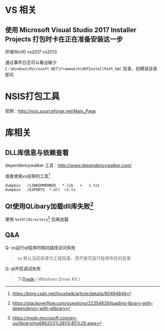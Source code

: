 <!-- TITLE: Windows -->
<!-- SUBTITLE: Windows 下的编程问题 -->

# VS 相关
## 使用 **Microsoft Visual Studio 2017 Installer Projects** 打包时卡在正在准备安装这一步

环境Win10 vs2017 vs2013

通过事件日志可以看出缺少 ```C:\Windows\Microsoft.NET\Framework\URTInstallPath_GAC``` 目录，创建该目录即可

# NSIS打包工具
官网：http://nsis.sourceforge.net/Main_Page

# 库相关
## DLL库信息与依赖查看

dependencywalker 工具：http://www.dependencywalker.com/

或者使用vs自带的工具[^vs_dll_tool]
```
dumpbin   /LINKERMEMBER   *.lib   >   1.txt
dumpbin   /EXPORTS  *.dll  >1.tx
```

## Qt使用QLibary加载dll库失败[^dll_error]

使用 `SetDllDirectory`[^dll_lib] 后再加载

## Q&A

Q: vs运行qt程序时相对路径访问失败
>vs 默认当前目录为工程目录，而不是可自行程序所在的目录

Q: qt开启调试失败
>下载[wdk](https://docs.microsoft.com/en-us/windows-hardware/drivers/download-the-wdk) *( Windows Driver Kit )* 

[^dll_error]:https://stackoverflow.com/questions/22354639/loading-library-with-dependency-with-qlibrary
[^dll_lib]:https://msdn.microsoft.com/en-us/library/ms686203%28VS.85%29.aspx
[^vs_dll_tool]:https://blog.csdn.net/linuxheik/article/details/80494846
